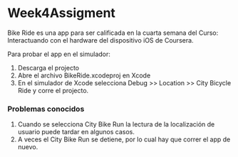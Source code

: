 # Week4Assigment
Bike Ride es una app para ser calificada en la cuarta semana del Curso: Interactuando con el hardware del dispositivo iOS de Coursera.

Para probar el app en el simulador:
1. Descarga el projecto 
2. Abre el archivo BikeRide.xcodeproj en Xcode
3. En el simulador de Xcode selecciona Debug >> Location >> City Bicycle Ride y corre el projecto.

### Problemas conocidos
1. Cuando se selecciona City Bike Run la lectura de la localización de usuario puede tardar en algunos casos.
2. A veces el City Bike Run se detiene, por lo cual hay que correr el app de nuevo.
